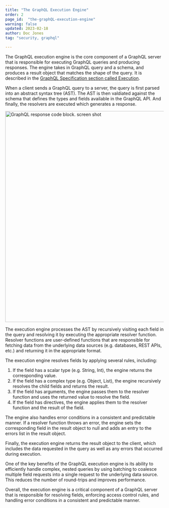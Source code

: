 ```yaml
---
title: "The GraphQL Execution Engine"
order: 2
page_id:  "the-graphQL-execution-engine"
warning: false
updated: 2023-02-18
author: Doc Jones
tag: "security, graphql"

---
```


The GraphQL execution engine is the core component of a GraphQL server that is responsible for executing GraphQL queries and producing responses. The engine takes in GraphQL query and a schema, and produces a result object that matches the shape of the query. It is described in the [GraphQL Specification section called Execution](https://spec.graphql.org/October2021/#sec-Execution).

When a client sends a GraphQL query to a server, the query is first parsed into an abstract syntax tree (AST). The AST is then valdiated against the schema that defines the types and fields available in the GraphQL API. And finally, the resolvers are executed which generates a response.

<img src="/images/graphql-response-code-block.png"  alt="GraphQL response code block. screen shot" width="670px"/>

The execution engine processes the AST by recursively visiting each field in the query and resolving it by executing the appropriate resolver function. Resolver functions are user-defined functions that are responsible for fetching data from the underlying data sources (e.g. databases, REST APIs, etc.) and returning it in the appropriate format.

The execution engine resolves fields by applying several rules, including:

1. If the field has a scalar type (e.g. String, Int), the engine returns the corresponding value.
2. If the field has a complex type (e.g. Object, List), the engine recursively resolves the child fields and returns the result.
3. If the field has arguments, the engine passes them to the resolver function and uses the returned value to resolve the field.
4. If the field has directives, the engine applies them to the resolver function and the result of the field.

The engine also handles error conditions in a consistent and predictable manner. If a resolver function throws an error, the engine sets the corresponding field in the result object to null and adds an entry to the errors list in the result object.

Finally, the execution engine returns the result object to the client, which includes the data requested in the query as well as any errors that occurred during execution.

One of the key benefits of the GraphQL execution engine is its ability to efficiently handle complex, nested queries by using batching to coalesce multiple field requests into a single request to the underlying data source. This reduces the number of round-trips and improves performance.

Overall, the execution engine is a critical component of a GraphQL server that is responsible for resolving fields, enforcing access control rules, and handling error conditions in a consistent and predictable manner.
